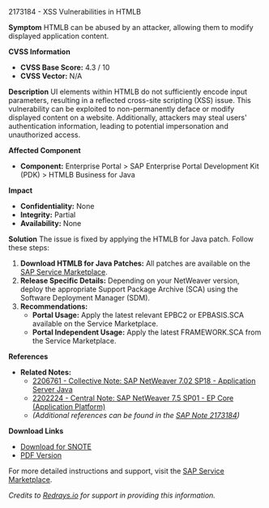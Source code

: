 2173184 - XSS Vulnerabilities in HTMLB

**Symptom**
HTMLB can be abused by an attacker, allowing them to modify displayed application content.

**CVSS Information**
- **CVSS Base Score:** 4.3 / 10
- **CVSS Vector:** N/A

**Description**
UI elements within HTMLB do not sufficiently encode input parameters, resulting in a reflected cross-site scripting (XSS) issue. This vulnerability can be exploited to non-permanently deface or modify displayed content on a website. Additionally, attackers may steal users' authentication information, leading to potential impersonation and unauthorized access.

**Affected Component**
- **Component:** Enterprise Portal > SAP Enterprise Portal Development Kit (PDK) > HTMLB Business for Java

**Impact**
- **Confidentiality:** None
- **Integrity:** Partial
- **Availability:** None

**Solution**
The issue is fixed by applying the HTMLB for Java patch. Follow these steps:
1. **Download HTMLB for Java Patches:** All patches are available on the [SAP Service Marketplace](https://me.sap.com/notes/0002173184/D).
2. **Release Specific Details:** Depending on your NetWeaver version, deploy the appropriate Support Package Archive (SCA) using the Software Deployment Manager (SDM).
3. **Recommendations:**
   - **Portal Usage:** Apply the latest relevant EPBC2 or EPBASIS.SCA available on the Service Marketplace.
   - **Portal Independent Usage:** Apply the latest FRAMEWORK.SCA from the Service Marketplace.

**References**
- **Related Notes:**
  - [2206761 - Collective Note: SAP NetWeaver 7.02 SP18 - Application Server Java](https://me.sap.com/notes/2206761)
  - [2202224 - Central Note: SAP NetWeaver 7.5 SP01 - EP Core (Application Platform)](https://me.sap.com/notes/2202224)
  - *(Additional references can be found in the [SAP Note 2173184](https://me.sap.com/notes/0002173184))*

**Download Links**
- [Download for SNOTE](https://notesdownloads.sap.com/note/0040000018076762017)
- [PDF Version](https://userapps.support.sap.com/sap/support/sfm/notes/print/0002173184?language=en-US&token=29250667BAFF2EF55268BA1F9DA3C6A7)

For more detailed instructions and support, visit the [SAP Service Marketplace](https://me.sap.com/).

*Credits to [Redrays.io](https://redrays.io) for support in providing this information.*